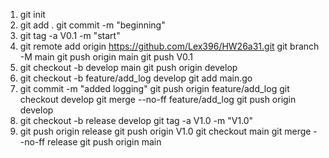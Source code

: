 1.
	git init
2.
	git add .
	git commit -m "beginning"
3.
	git tag -a V0.1 -m "start"
4.
	git remote add origin https://github.com/Lex396/HW26a31.git
	git branch -M main
	git push origin main
	git push V0.1
5. 
	git checkout -b develop main
 	git push origin develop
 6.
 	git checkout -b feature/add_log develop
 	git add main.go
 7.
 	git commit -m "added logging"
 	git push origin feature/add_log
 	git checkout develop
 	git merge --no-ff feature/add_log
 	git push origin develop
 8.
 	git checkout -b release develop
 	git tag -a V1.0 -m "V1.0"
 9.
 	git push origin release
 	git push origin V1.0
 	git checkout main
 	git merge --no-ff release
 	git push origin main